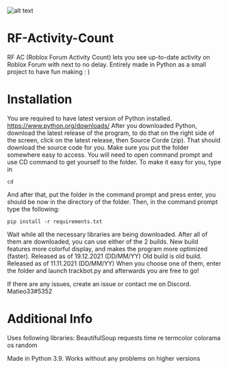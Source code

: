 ![alt text](https://i.ibb.co/930knfL/It-s-mine.png)
# RF-Activity-Count
RF AC (Roblox Forum Activity Count) lets you see up-to-date activity on Roblox Forum with next to no delay. Entirely made in Python as a small project to have fun making : )

# Installation
You are required to have latest version of Python installed. https://www.python.org/downloads/
After you downloaded Python, download the latest release of the program, to do that on the right side of the screen, click on the latest release, then Source Corde (zip). That should download the source code for you.
Make sure you put the folder somewhere easy to access. You will need to open command prompt and use CD command to get yourself to the folder. To make it easy for you, type in
```
cd
```
And after that, put the folder in the command prompt and press enter, you should be now in the directory of the folder.
Then, in the command prompt type the following:
```
pip install -r requirements.txt
```
Wait while all the necessary libraries are being downloaded. After all of them are downloaded, you can use either of the 2 builds.
New build features more colorful display, and makes the program more optimized (faster). Released as of 19.12.2021 (DD/MM/YY)
Old build is old build. Released as of 11.11.2021 (DD/MM/YY)
When you choose one of them, enter the folder and launch trackbot.py and afterwards you are free to go!

If there are any issues, create an issue or contact me on Discord. Matieo33#5352

# Additional Info
Uses following libraries:
BeautifulSoup
requests
time
re
termcolor
colorama
os
random

Made in Python 3.9. Works without any problems on higher versions
